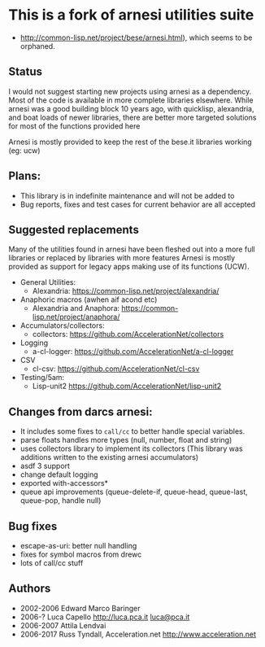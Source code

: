 # This is a fork of arnesi utilities suite

 * http://common-lisp.net/project/bese/arnesi.html), which seems to be orphaned.

## Status

I would not suggest starting new projects using arnesi as a
dependency.  Most of the code is available in more complete libraries
elsewhere.  While arnesi was a good building block 10 years ago, with
quicklisp, alexandria, and boat loads of newer libraries, there are
better more targeted solutions for most of the functions provided here

Arnesi is mostly provided to keep the rest of the bese.it libraries
working (eg: ucw)

## Plans:

 * This library is in indefinite maintenance and will not be added to
 * Bug reports, fixes and test cases for current behavior are all
   accepted

## Suggested replacements

Many of the utilities found in arnesi have been fleshed out into a more full
libraries or replaced by libraries with more features  Arnesi is mostly provided
as support for legacy apps making use of its functions (UCW).

* General Utilities:
  + Alexandria: https://common-lisp.net/project/alexandria/
* Anaphoric macros (awhen aif acond etc)
  + Alexandria and Anaphora: https://common-lisp.net/project/anaphora/
* Accumulators/collectors:
  + collectors: https://github.com/AccelerationNet/collectors
* Logging
  + a-cl-logger: https://github.com/AccelerationNet/a-cl-logger
* CSV
  + cl-csv: https://github.com/AccelerationNet/cl-csv
* Testing/5am:
  + Lisp-unit2 https://github.com/AccelerationNet/lisp-unit2

## Changes from darcs arnesi:

 * It includes some fixes to ```call/cc``` to better handle special variables.
 * parse floats handles more types (null, number, float and string)
 * uses collectors library to implement its collectors (This library was
   additions written to the existing arnesi accumulators)
 * asdf 3 support
 * change default logging
 * exported with-accessors*
 * queue api improvements (queue-delete-if, queue-head,
   queue-last, queue-pop, handle null)


## Bug fixes

 * escape-as-uri: better null handling
 * fixes for symbol macros from drewc
 * lots of call/cc stuff


## Authors

 * 2002-2006 Edward Marco Baringer
 * 2006-? Luca Capello http://luca.pca.it <luca@pca.it>
 * 2006-2007 Attila Lendvai
 * 2006-2017 Russ Tyndall, Acceleration.net http://www.acceleration.net
